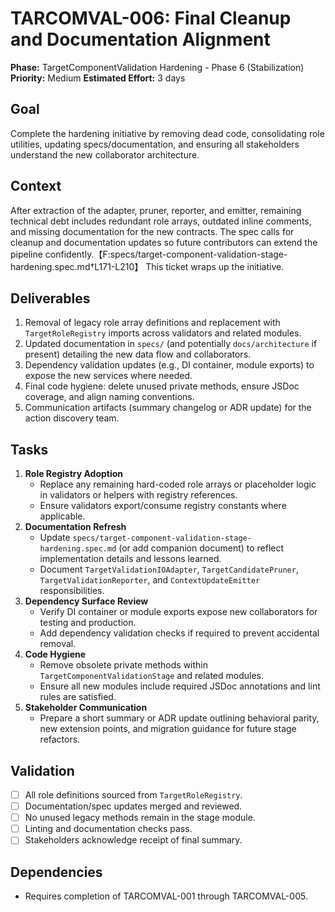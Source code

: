 # TARCOMVAL-006: Final Cleanup and Documentation Alignment

**Phase:** TargetComponentValidation Hardening - Phase 6 (Stabilization)
**Priority:** Medium
**Estimated Effort:** 3 days

## Goal

Complete the hardening initiative by removing dead code, consolidating role utilities, updating specs/documentation, and ensuring all stakeholders understand the new collaborator architecture.

## Context

After extraction of the adapter, pruner, reporter, and emitter, remaining technical debt includes redundant role arrays, outdated inline comments, and missing documentation for the new contracts. The spec calls for cleanup and documentation updates so future contributors can extend the pipeline confidently.【F:specs/target-component-validation-stage-hardening.spec.md†L171-L210】 This ticket wraps up the initiative.

## Deliverables

1. Removal of legacy role array definitions and replacement with `TargetRoleRegistry` imports across validators and related modules.
2. Updated documentation in `specs/` (and potentially `docs/architecture` if present) detailing the new data flow and collaborators.
3. Dependency validation updates (e.g., DI container, module exports) to expose the new services where needed.
4. Final code hygiene: delete unused private methods, ensure JSDoc coverage, and align naming conventions.
5. Communication artifacts (summary changelog or ADR update) for the action discovery team.

## Tasks

1. **Role Registry Adoption**
   - Replace any remaining hard-coded role arrays or placeholder logic in validators or helpers with registry references.
   - Ensure validators export/consume registry constants where applicable.
2. **Documentation Refresh**
   - Update `specs/target-component-validation-stage-hardening.spec.md` (or add companion document) to reflect implementation details and lessons learned.
   - Document `TargetValidationIOAdapter`, `TargetCandidatePruner`, `TargetValidationReporter`, and `ContextUpdateEmitter` responsibilities.
3. **Dependency Surface Review**
   - Verify DI container or module exports expose new collaborators for testing and production.
   - Add dependency validation checks if required to prevent accidental removal.
4. **Code Hygiene**
   - Remove obsolete private methods within `TargetComponentValidationStage` and related modules.
   - Ensure all new modules include required JSDoc annotations and lint rules are satisfied.
5. **Stakeholder Communication**
   - Prepare a short summary or ADR update outlining behavioral parity, new extension points, and migration guidance for future stage refactors.

## Validation

- [ ] All role definitions sourced from `TargetRoleRegistry`.
- [ ] Documentation/spec updates merged and reviewed.
- [ ] No unused legacy methods remain in the stage module.
- [ ] Linting and documentation checks pass.
- [ ] Stakeholders acknowledge receipt of final summary.

## Dependencies

- Requires completion of TARCOMVAL-001 through TARCOMVAL-005.
